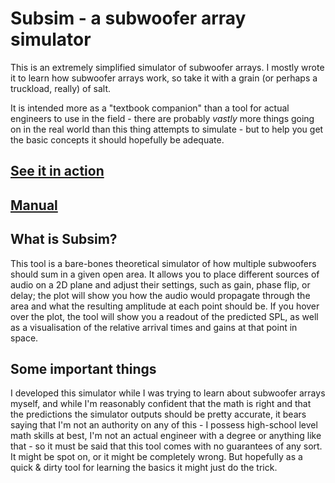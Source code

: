 # Subsim - a subwoofer array simulator

This is an extremely simplified simulator of subwoofer arrays.
I mostly wrote it to learn how subwoofer arrays work, so take
it with a grain (or perhaps a truckload, really) of salt.

It is intended more as a "textbook companion" than a tool for
actual engineers to use in the field - there are probably _vastly_
more things going on in the real world than this thing attempts
to simulate - but to help you get the basic concepts it should
hopefully be adequate.

## [See it in action](https://jahudka.github.io/subsim/)
## [Manual](https://github.com/jahudka/subsim/blob/main/docs/manual.md)

## What is Subsim?

This tool is a bare-bones theoretical simulator of how multiple
subwoofers should sum in a given open area. It allows you to
place different sources of audio on a 2D plane
and adjust their settings, such as gain, phase flip, or delay;
the plot will show you how the audio would propagate through the
area and what the resulting amplitude at each point should be.
If you hover over the plot, the tool will show you a readout
of the predicted SPL, as well as a visualisation of the relative
arrival times and gains at that point in space.

## Some important things

I developed this simulator while I was trying to learn about
subwoofer arrays myself, and while I'm reasonably confident that
the math is right and that the predictions the simulator outputs
should be pretty accurate, it bears saying that I'm not an authority
on any of this - I possess high-school level math skills at best,
I'm not an actual engineer with a degree or anything like that -
so it must be said that this tool comes with no guarantees of
any sort. It might be spot on, or it might be completely wrong.
But hopefully as a quick & dirty tool for learning the basics
it might just do the trick.
